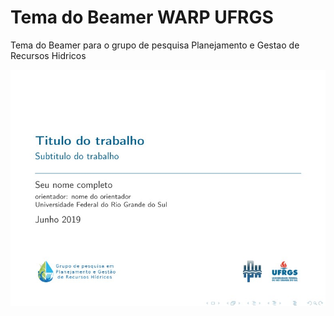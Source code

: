 # Tema do Beamer WARP UFRGS

Tema do Beamer para o grupo de pesquisa Planejamento e Gestao de Recursos Hidricos

![](front.jpg)
